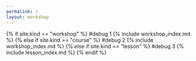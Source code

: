 ```yaml
---
permalink: /
layout: workshop
---
```


<head><title>{{ site.title }}</title></head>

{% if site.kind == "workshop" %}
  #debug 1
  {% include workshop_index.md %}
{% else if site.kind == "course" %}
  #debug 2
  {% include workshop_index.md %}
{% else if site.kind == "lesson" %}
  #debug 3
  {% include lesson_index.md %}
{% endif %}
